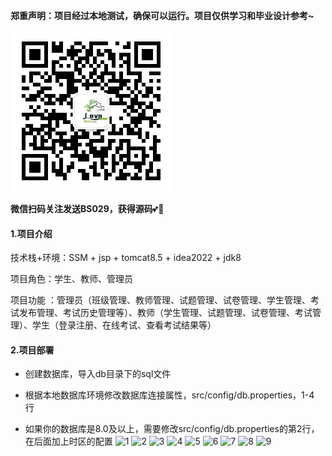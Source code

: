 **郑重声明：项目经过本地测试，确保可以运行。项目仅供学习和毕业设计参考~**

![image text](https://github.com/Learning-Journey-Treasures/bs029/blob/main/qrcode_for_gh_1266b4b5294a_258.jpg "DBSCAN Performance Comparison")

 **微信扫码关注发送BS029，获得源码**💕🤞
#### 1.项目介绍

技术栈+环境：SSM + jsp + tomcat8.5 + idea2022 + jdk8

项目角色：学生、教师、管理员

项目功能 ：管理员（班级管理、教师管理、试题管理、试卷管理、学生管理、考试发布管理、考试历史管理等）、教师（学生管理、试题管理、试卷管理、考试管理）、学生（登录注册、在线考试、查看考试结果等）

#### 2.项目部署

- 创建数据库，导入db目录下的sql文件

- 根据本地数据库环境修改数据库连接属性，src/config/db.properties，1-4 行

- 如果你的数据库是8.0及以上，需要修改src/config/db.properties的第2行，在后面加上时区的配置
![1](https://github.com/user-attachments/assets/867dfa85-fc24-4c99-94d9-b1ca6c6e69ff)
![2](https://github.com/user-attachments/assets/9721333f-bf01-4a7d-8dd3-7a427d81396c)
![3](https://github.com/user-attachments/assets/247dcee5-10b6-4744-b3c4-8a31b95f1b51)
![4](https://github.com/user-attachments/assets/ea941f41-c617-4291-a111-4f2b30541b0d)
![5](https://github.com/user-attachments/assets/7951aca3-29c0-4b4c-94e0-f0f1085b36ad)
![6](https://github.com/user-attachments/assets/003ed976-33e7-426d-9181-1a6d29189f24)
![7](https://github.com/user-attachments/assets/80a9d002-12e6-45fb-b274-655d121e5808)
![8](https://github.com/user-attachments/assets/6124b6d5-f210-45c4-a8f5-6f9d0847b047)
![9](https://github.com/user-attachments/assets/99792e23-931b-4a52-8890-d5799b74b187)
